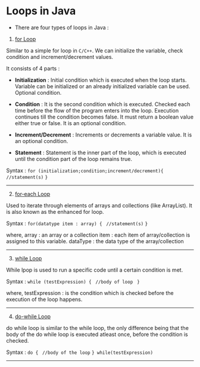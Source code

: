 # Loops in Java

- There are four types of loops in Java : 

1) <u>for Loop</u>

Similar to a simple for loop in `C/C++`. We can initialize the variable, check condition and increment/decrement values.

It consists of 4 parts : 
- **Initialization** : Initial condition which is executed when the loop starts. Variable can be initialized or an already initialized variable can be used. Optional condition.

- **Condition** : It is the second condition which is executed. Checked each time before the flow of the program enters into the loop. Execution continues till the condition becomes false. It must return a boolean value either true or false. It is an optional condition.

- **Increment/Decrement** : Increments or decrements a variable value. It is an optional condition.

- **Statement** : Statement is the inner part of the loop, which is executed until the condition part of the loop remains true.

Syntax : 
`for (initialization;condition;increment/decrement){`
    `//statement(s)`
`}`

---

2) <u>for-each Loop</u>

Used to iterate through elements of arrays and collections (like ArrayList). It is also known as the enhanced for loop.

Syntax : 
`for(datatype item : array) { `
    `//statement(s)`
`}`

where, 
array : an array or a collection
item : each item of array/collection is assigned to this variable.
dataType : the data type of the array/collection

---

3) <u>while Loop</u>

While lpop is used to run a specific code until a certain condition is met.

Syntax : 
`while (testExpression) { `
    `//body of loop `
`}`

where, 
testExpression : is the condition which is checked before the execution of the loop happens.

---

4) <u> do-while Loop</u>

do while loop is similar to the while loop, the only difference being that the body of the do while loop is executed atleast once, before the condition is checked.

Syntax : 
`do { `
    `//body of the loop`
`} while(testExpression)`

---